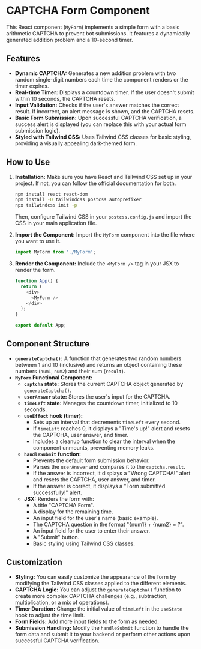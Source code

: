 # CAPTCHA Form Component

This React component (`MyForm`) implements a simple form with a basic arithmetic CAPTCHA to prevent bot submissions. It features a dynamically generated addition problem and a 10-second timer.

## Features

-   **Dynamic CAPTCHA:** Generates a new addition problem with two random single-digit numbers each time the component renders or the timer expires.
-   **Real-time Timer:** Displays a countdown timer. If the user doesn't submit within 10 seconds, the CAPTCHA resets.
-   **Input Validation:** Checks if the user's answer matches the correct result. If incorrect, an alert message is shown, and the CAPTCHA resets.
-   **Basic Form Submission:** Upon successful CAPTCHA verification, a success alert is displayed (you can replace this with your actual form submission logic).
-   **Styled with Tailwind CSS:** Uses Tailwind CSS classes for basic styling, providing a visually appealing dark-themed form.

## How to Use

1.  **Installation:** Make sure you have React and Tailwind CSS set up in your project. If not, you can follow the official documentation for both.

    ```bash
    npm install react react-dom
    npm install -D tailwindcss postcss autoprefixer
    npx tailwindcss init -p
    ```

    Then, configure Tailwind CSS in your `postcss.config.js` and import the CSS in your main application file.

2.  **Import the Component:** Import the `MyForm` component into the file where you want to use it.

    ```javascript
    import MyForm from './MyForm';
    ```

3.  **Render the Component:** Include the `<MyForm />` tag in your JSX to render the form.

    ```javascript
    function App() {
      return (
        <div>
          <MyForm />
        </div>
      );
    }

    export default App;
    ```

## Component Structure

-   **`generateCaptcha()`:** A function that generates two random numbers between 1 and 10 (inclusive) and returns an object containing these numbers (`num1`, `num2`) and their sum (`result`).
-   **`MyForm` Functional Component:**
    -   **`captcha` state:** Stores the current CAPTCHA object generated by `generateCaptcha()`.
    -   **`userAnswer` state:** Stores the user's input for the CAPTCHA.
    -   **`timeLeft` state:** Manages the countdown timer, initialized to 10 seconds.
    -   **`useEffect` hook (timer):**
        -   Sets up an interval that decrements `timeLeft` every second.
        -   If `timeLeft` reaches 0, it displays a "Time's up!" alert and resets the CAPTCHA, user answer, and timer.
        -   Includes a cleanup function to clear the interval when the component unmounts, preventing memory leaks.
    -   **`handleSubmit` function:**
        -   Prevents the default form submission behavior.
        -   Parses the `userAnswer` and compares it to the `captcha.result`.
        -   If the answer is incorrect, it displays a "Wrong CAPTCHA!" alert and resets the CAPTCHA, user answer, and timer.
        -   If the answer is correct, it displays a "Form submitted successfully!" alert.
    -   **JSX:** Renders the form with:
        -   A title "CAPTCHA Form".
        -   A display for the remaining time.
        -   An input field for the user's name (basic example).
        -   The CAPTCHA question in the format "{num1} + {num2} = ?".
        -   An input field for the user to enter their answer.
        -   A "Submit" button.
        -   Basic styling using Tailwind CSS classes.

## Customization

-   **Styling:** You can easily customize the appearance of the form by modifying the Tailwind CSS classes applied to the different elements.
-   **CAPTCHA Logic:** You can adjust the `generateCaptcha()` function to create more complex CAPTCHA challenges (e.g., subtraction, multiplication, or a mix of operations).
-   **Timer Duration:** Change the initial value of `timeLeft` in the `useState` hook to adjust the time limit.
-   **Form Fields:** Add more input fields to the form as needed.
-   **Submission Handling:** Modify the `handleSubmit` function to handle the form data and submit it to your backend or perform other actions upon successful CAPTCHA verification.
